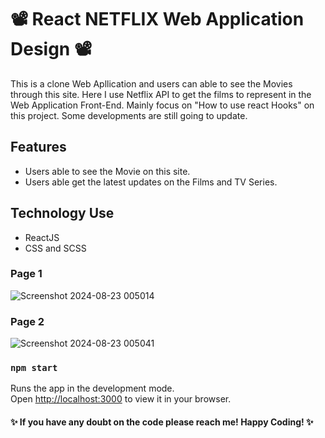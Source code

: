 # 📽️ React NETFLIX Web Application Design 📽️
This is a clone Web Apllication and users can able to see the Movies through this site. Here I use Netflix API to get the films to represent in the Web Application Front-End. Mainly focus on "How to use react Hooks" on this project. Some developments are still going to update.

##  Features
* Users able to see the Movie on this site.
* Users able get the latest updates on the Films and TV Series.

##  Technology Use
* ReactJS
* CSS and SCSS

### Page 1
![Screenshot 2024-08-23 005014](https://github.com/user-attachments/assets/aa536185-cc1d-4647-9715-9e3efe76d8e1)

### Page 2
 ![Screenshot 2024-08-23 005041](https://github.com/user-attachments/assets/2265a18e-1c7b-4d81-8f61-3854a7c1406d) 

### `npm start`

Runs the app in the development mode.\
Open [http://localhost:3000](http://localhost:3000) to view it in your browser.

#### ✨ If you have any doubt on the code please reach me! Happy Coding! ✨



